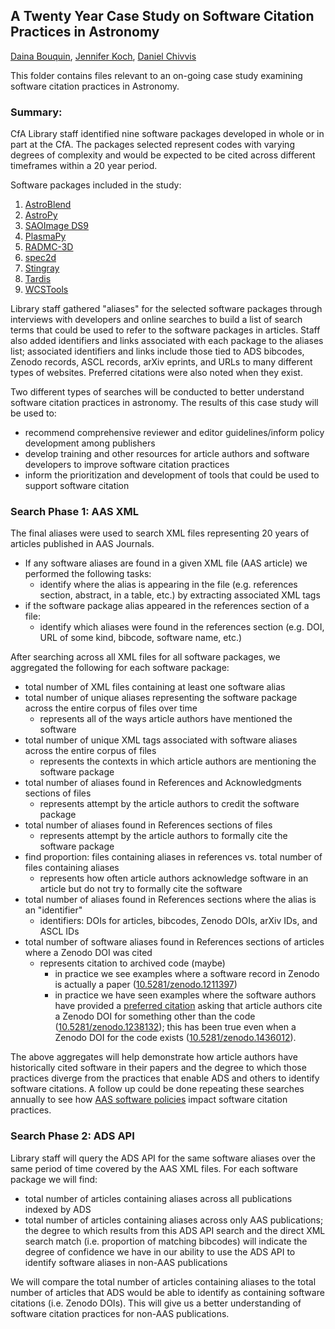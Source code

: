 ## A Twenty Year Case Study on Software Citation Practices in Astronomy 
[Daina Bouquin](https://github.com/dbouquin), [Jennifer Koch](https://library.cfa.harvard.edu/jennifer-koch), [Daniel Chivvis](https://github.com/danielchivvis)

This folder contains files relevant to an on-going case study examining software citation practices in Astronomy. 

### Summary:

CfA Library staff identified nine software packages developed in whole or in part at the CfA. The packages selected represent codes with varying degrees of complexity and would be expected to be cited across different timeframes within a 20 year period.

Software packages included in the study:
1. [AstroBlend](http://www.astroblend.com/)
2. [AstroPy](http://www.astropy.org/)
3. [SAOImage DS9](http://ds9.si.edu/site/Home.html)
4. [PlasmaPy](http://www.plasmapy.org/)
5. [RADMC-3D](http://www.ita.uni-heidelberg.de/~dullemond/software/radmc-3d/)
6. [spec2d](http://deep.ps.uci.edu/spec2d/0)
7. [Stingray](https://stingraysoftware.github.io/)
8. [Tardis](https://tardis.readthedocs.io/en/latest/)
9. [WCSTools](http://tdc-www.harvard.edu/software/wcstools/)

Library staff gathered "aliases" for the selected software packages through interviews with developers and online searches to build a list of search terms that could be used to refer to the software packages in articles. Staff also added identifiers and links associated with each package to the aliases list; associated identifiers and links include those tied to ADS bibcodes, Zenodo records, ASCL records, arXiv eprints, and URLs to many different types of websites. Preferred citations were also noted when they exist.

Two different types of searches will be conducted to better understand software citation practices in astronomy. The results of this case study will be used to:
* recommend comprehensive reviewer and editor guidelines/inform policy development among publishers
* develop training and other resources for article authors and software developers to improve software citation practices
* inform the prioritization and development of tools that could be used to support software citation

### Search Phase 1: AAS XML

The final aliases were used to search XML files representing 20 years of articles published in AAS Journals.
  * If any software aliases are found in a given XML file (AAS article) we performed the following tasks:
     * identify where the alias is appearing in the file (e.g. references section, abstract, in a table, etc.) by extracting associated XML tags
   * if the software package alias appeared in the references section of a file:
      * identify which aliases were found in the references section (e.g. DOI, URL of some kind, bibcode, software name, etc.)

After searching across all XML files for all software packages, we aggregated the following for each software package:
   * total number of XML files containing at least one software alias
   * total number of unique aliases representing the software package across the entire corpus of files over time 
     * represents all of the ways article authors have mentioned the software
   * total number of unique XML tags associated with software aliases across the entire corpus of files 
      * represents the contexts in which article authors are mentioning the software package
   * total number of aliases found in References and Acknowledgments sections of files
      * represents attempt by the article authors to credit the software package
   * total number of aliases found in References sections of files
      * represents attempt by the article authors to formally cite the software package      
   * find proportion: files containing aliases in references vs. total number of files containing aliases
      * represents how often article authors acknowledge software in an article but do not try to formally cite the software
   * total number of aliases found in References sections where the alias is an "identifier"
      * identifiers: DOIs for articles, bibcodes, Zenodo DOIs, arXiv IDs, and ASCL IDs
   * total number of software aliases found in References sections of articles where a Zenodo DOI was cited
      * represents citation to archived code (maybe)
        * in practice we see examples where a software record in Zenodo is actually a paper ([10.5281/zenodo.1211397](https://doi.org/10.5281/zenodo.1211397))
        * in practice we have seen examples where the software authors have provided a [preferred citation](https://zenodo.org/record/1238132/export/hx#.XB1sjxNKiOF) asking that article authors cite a Zenodo DOI for something other than the code ([10.5281/zenodo.1238132](https://doi.org/10.5281/zenodo.1238132)); this has been true even when a Zenodo DOI for the code exists ([10.5281/zenodo.1436012](https://doi.org/10.5281/zenodo.1436012)).

The above aggregates will help demonstrate how article authors have historically cited software in their papers and the degree to which those practices diverge from the practices that enable ADS and others to identify software citations. A follow up could be done repeating these searches annually to see how [AAS software policies](https://journals.aas.org/policy-statement-on-software/) impact software citation practices. 

### Search Phase 2: ADS API

Library staff will query the ADS API for the same software aliases over the same period of time covered by the AAS XML files. For each software package we will find:

* total number of articles containing aliases across all publications indexed by ADS
* total number of articles containing aliases across only AAS publications; the degree to which results from this ADS API search and the direct XML search match (i.e. proportion of matching bibcodes) will indicate the degree of confidence we have in our ability to use the ADS API to identify software aliases in non-AAS publications

We will compare the total number of articles containing aliases to the total number of articles that ADS would be able to identify as containing software citations (i.e. Zenodo DOIs). This will give us a better understanding of software citation practices for non-AAS publications.
